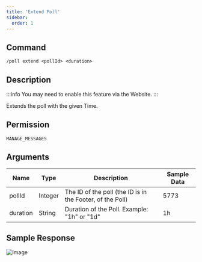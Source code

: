 ```yaml
---
title: 'Extend Poll'
sidebar:
  order: 1
---
```


## Command
```
/poll extend <pollId> <duration>
```

## Description
:::info
You may need to enable this feature via the Website.
:::

Extends the poll with the given Time.

## Permission
`MANAGE_MESSAGES`

## Arguments
| Name | Type | Description | Sample Data |
| ---- | ---- | ----------- | ----------- |
| pollId | Integer | The ID of the poll (the ID is in the Footer, of the Poll) | 5773 |
| duration | String | Duration of the Poll. Example: "1h" or "1d" | 1h |

## Sample Response
![Image](https://cdn.utilbot.co/2022-02-05_22-24-05_bbfb6c8d-8c42-4e04-a4ee-ebaa35d5ad1b.png)
